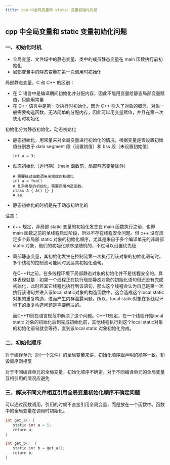 ```yaml
---
title: cpp 中全局变量和 static 变量初始化问题
---
```


## cpp 中全局变量和 static 变量初始化问题

### 一、初始化时机

- 全局变量、文件域中的静态变量、类中的成员静态变量在 main 函数执行前初始化
- 局部变量中的静态变量在第一次调用时初始化

局部静态变量，C 和 C++ 的区别：

- 在 C 语言中是编译期间初始化并分配内存，因此不能用变量给静态局部变量赋值，只能用常量
- 在 C++ 语言中是第一次执行时初始化，因为 C++ 引入了对象的概念，对象一般需要构造函数，无法简单的分配内存，因此可以用变量赋值，并且在第一次使用时初始化

初始化分为静态初始化、动态初始化

- 静态初始化，用常量来对全局变量进行初始化的情况。根据变量是否设置初始值分别放于 data segment 段（设置初值）和 bss 段（未设置初始值）

  ```
  int a = 3;
  ```

- 动态初始化（运行期）（main 函数前，局部静态变量除外）

  ```
  # 需要经过函数调用来完成的初始化
  int a = foo()
  # 复杂类型的初始化。需要调用构造函数。
  class A { A() {} }
  A aa;
  ```

- 静态初始化的时机是先于动态初始化的

注意：

- c++ 规定，非局部 static 变量的初始化发生在 main 函数执行之前，也即 main 函数之前的单线程启动阶段，所以不存在线程安全问题。但 c++ 没有规定多个非局部 static 对象的初始化顺序，尤其是来自于多个编译单元的非局部 static 对象，他们的初始化顺序是随机的，不过可以设置优先级

- 局部静态变量，其初始化发生在控制流第一次执行到该对象的初始化语句时。多个线程的控制流可能同时到达其初始化语句。

  在C++11之前，在多线程环境下局部静态对象的初始化并不是线程安全的。具体表现就是：如果一个线程正在执行局部静态对象的初始化语句但还没有完成初始化，此时若其它线程也执行到该语句，那么这个线程会认为自己是第一次执行该语句并进入该local static对象的构造函数中。这会造成这个local static对象的重复构造，进而产生内存泄露问题。所以，local static对象在多线程环境下的重复构造问题是需要解决的。

  而C++11则在语言规范中解决了这个问题。C++11规定，在一个线程开始local static 对象的初始化后到完成初始化前，其他线程执行到这个local static对象的初始化语句就会等待，直到该local static 对象初始化完成。

### 二、初始化顺序

对于编译单元（同一个文件）的全局变量来讲，初始化顺序跟声明的顺序一致。销毁顺序则相反

对于不同编译单元的全局变量，初始化顺序不确定。对于不同编译单元的全局变量互相引用的情况应避免

### 三、解决不同文件相互引用全局变量初始化顺序不确定问题

可以通过函数调用，引用的时候不直接引用全局变量，而是放在一个函数中。函数中的全局变量在调用时初始化。

```c++
int get_a() { 
　　static int a = 5; 
　　return a; 
}

int get_b()  { 
　　static int b = get_a(); 
　　return b; 
}
```



